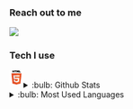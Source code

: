 ### Reach out to me
[<img  width="22" src="https://unpkg.com/simple-icons@v4/icons/twitter.svg" align="left" />][twitter]
<br>
### Tech I use
<img align="left"  src="https://raw.githubusercontent.com/github/explore/80688e429a7d4ef2fca1e82350fe8e3517d3494d/topics/html/html.png" width="25" height="25" />
</br>
<details>
<summary>:bulb: Github Stats</summary>
<img src="https://github-readme-stats.vercel.app/api?username=NuncaDesista&theme=radical" >
</details>

<details>
<summary>:bulb:  Most Used Languages</summary>
<img src="https://github-readme-stats.vercel.app/api/top-langs/?username=NuncaDesista&layout=compact" >
</details>

[twitter]: https://twitter.com/NuncaDesista
